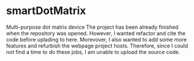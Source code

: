 # smartDotMatrix
Multi-purpose dot matrix device
The project has been already finished when the repository was opened. However, I wanted refactor and cite the code before uplading to here. Morevover, I also wanted to add some more features and refurbish the webpage project hosts. Therefore, since I could not find a time to do these jobs, I am unable to upload the source code.
